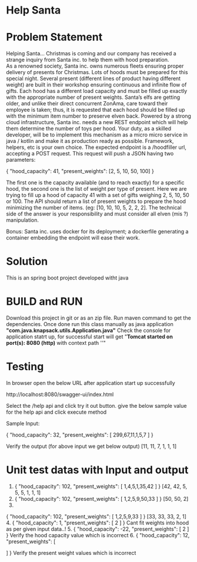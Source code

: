 # Help Santa

# Problem Statement

Helping Santa... 
Christmas is coming and our company has received a strange inquiry from Santa inc. to help them with hood preparation.  
As a renowned society, Santa inc. owns numerous fleets ensuring proper delivery of presents for Christmas. Lots of hoods must be prepared for this special night. Several present (different lines of product having different weight) are built in their workshop ensuring continuous and infinite flow of gifts. Each hood has a different load capacity and must be filled up exactly with the appropriate number of present weights. Santa’s elfs are getting older, and unlike their direct concurrent ZonAma, care toward their employee is taken; thus, it is requested that each hood should be filled up with the minimum item number to preserve elven back. 
Powered by a strong cloud infrastructure, Santa inc. needs a new REST endpoint which will help them determine the number of toys per hood. Your duty, as a skilled developer, will be to implement this mechanism as a micro micro service in java / kotlin and make it as production ready as possible. Framework, helpers, etc is your own choice. 
The expected endpoint is a /hoodfiller url, accepting a POST request. This request will push a JSON having two parameters: 
 
{ 
  "hood_capacity": 41, 
  "present_weights": [2, 5, 10, 50, 100] 
} 
 
The first one is the capacity available (and to reach exactly) for a specific hood, the second one is the list of weight per type of present. Here we are trying to fill up a hood of capacity 41 with a set of gifts weighing 2, 5, 10, 50 or 100. 
The API should return a list of present weights to prepare the hood minimizing the number of items. (eg: [10, 10, 10, 5, 2, 2, 2]. The technical side of the answer is your responsibility and must consider all elven (mis ?) manipulation. 
 
Bonus: Santa inc. uses docker for its deployment; a dockerfile generating a container embedding the endpoint will ease their work. 

# Solution

This is an spring boot project developed witht java

# BUILD and RUN

Download this project in git or as an zip file.
Run maven command to get the dependencies.
Once done run this class manually as java application **"com.java.knapsack.utils.Application.java"**
Check the console for application statrt up, for successful start will get "**Tomcat started on port(s): 8080 (http)** with context path ''"

# Testing

In browser open the below URL after application start up successfully

http://localhost:8080/swagger-ui/index.html

Select the /help api and click try it out button.
give the below sample value for the help api and click execute method

Sample Input:

{
  "hood_capacity": 32,
  "present_weights": [
    299,67,11,1,5,7
  ]
}

Verify the output (for above input we get below output)
[11, 11, 7, 1, 1, 1]

# Unit test datas with Input and output

1. {
  "hood_capacity": 102,
  "present_weights": [
    1,4,5,1,35,42
  ]
}
[42, 42, 5, 5, 5, 1, 1, 1]
2. {
  "hood_capacity": 102,
  "present_weights": [
    1,2,5,9,50,33
  ]
}
[50, 50, 2]
3.
{
  "hood_capacity": 102,
  "present_weights": [
    1,2,5,9,33
  ]
}
[33, 33, 33, 2, 1]
4.
{
  "hood_capacity": 1,
  "present_weights": [
    2
  ]
}
Cant fit weights into hood as per given input data..!
5.
{
  "hood_capacity": -22,
  "present_weights": [
    2
  ]
}
Verify the hood capacity value which is incorrect
6.
{
  "hood_capacity": 12,
  "present_weights": [
    
  ]
}
Verify the present weight values which is incorrect
